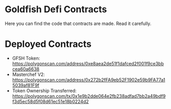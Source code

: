 # Goldfish Defi Contracts

Here you can find the code that contracts are made. Read it carefully.

# Deployed Contracts

* GFSH Token: https://polygonscan.com/address/0xe8aea2de51f1dafced2f001f9ce3bbcea60a6638
* Masterchef V2: https://polygonscan.com/address/0x272b2fFA9eb52F1902e59b9FA77a15039af81F9f
* Token Ownership Transferred: https://polygonscan.com/tx/0x1e9b2dde064e2fb238adfad7bb2a49bdf9f3d5ec58d5f08d61ec51e18b0224d2
